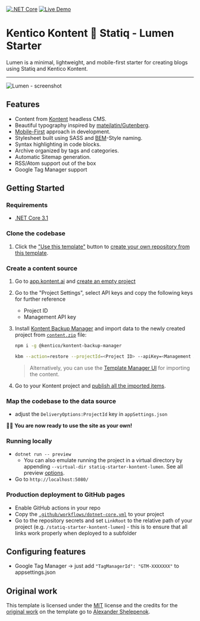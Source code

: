 [![.NET Core](https://github.com/petrsvihlik/statiq-starter-kontent-lumen/workflows/.NET%20Core/badge.svg)](https://github.com/petrsvihlik/statiq-starter-kontent-lumen/actions)
[![Live Demo](https://img.shields.io/badge/Live-DEMO-brightgreen.svg?logo=github&logoColor=white)](https://petrsvihlik.github.io/statiq-starter-kontent-lumen/)

# Kentico Kontent 💖 Statiq - Lumen Starter
Lumen is a minimal, lightweight, and mobile-first starter for creating blogs using Statiq and Kentico Kontent.

---
![Lumen - screenshot](https://i.imgur.com/vLBpkl6.png)


## Features

+ Content from [Kontent](http://kontent.ai/) headless CMS.
+ Beautiful typography inspired by [matejlatin/Gutenberg](https://github.com/matejlatin/Gutenberg).
+ [Mobile-First](https://medium.com/@mrmrs_/mobile-first-css-48bc4cc3f60f) approach in development.
+ Stylesheet built using SASS and [BEM](http://getbem.com/naming/)-Style naming.
+ Syntax highlighting in code blocks.
+ Archive organized by tags and categories.
+ Automatic Sitemap generation.
+ RSS/Atom support out of the box
+ Google Tag Manager support

## Getting Started

### Requirements
- [.NET Core 3.1](https://dotnet.microsoft.com/download)

### Clone the codebase

1. Click the ["Use this template"](https://github.com/petrsvihlik/statiq-starter-kontent-lumen/generate) button to [create your own repository from this template](https://help.github.com/en/github/creating-cloning-and-archiving-repositories/creating-a-repository-from-a-template).

### Create a content source

1. Go to [app.kontent.ai](https://app.kontent.ai) and [create an empty project](https://docs.kontent.ai/tutorials/set-up-kontent/projects/manage-projects#a-creating-projects)
1. Go to the "Project Settings", select API keys and copy the following keys for further reference
    + Project ID
    + Management API key
1. Install [Kontent Backup Manager](https://github.com/Kentico/kontent-backup-manager-js) and import data to the newly created project from [`content.zip`](./content.zip) file:

    ```sh
    npm i -g @kentico/kontent-backup-manager

    kbm --action=restore --projectId=<Project ID> --apiKey=<Management API key> --zipFilename=kontent-backup
    ```

    > Alternatively, you can use the [Template Manager UI](https://kentico.github.io/kontent-template-manager/import) for importing the content.

1. Go to your Kontent project and [publish all the imported items](https://docs.kontent.ai/tutorials/write-and-collaborate/publish-your-work/publish-content-items).

### Map the codebase to the data source

- adjust the `DeliveryOptions:ProjectId` key in `appSettings.json`

🎊🎉 **You are now ready to use the site as your own!**

### Running locally
- `dotnet run -- preview`
  - You can also emulate running the project in a virtual directory by appending `--virtual-dir statiq-starter-kontent-lumen`. See all preview [options](https://statiq.dev/web/running/preview-server).
- Go to `http://localhost:5080/`

### Production deployment to GitHub pages
- Enable GitHub actions in your repo
- Copy the [`.github/workflows/dotnet-core.yml`](https://github.com/petrsvihlik/statiq-starter-kontent-lumen/blob/master/.github/workflows/dotnet-core.yml) to your project
- Go to the repository secrets and set `LinkRoot` to the relative path of your project (e.g. `/statiq-starter-kontent-lumen`) - this is to ensure that all links work properly when deployed to a subfolder

## Configuring features
- Google Tag Manager -> just add `"TagManagerId": "GTM-XXXXXXX"` to appsettings.json

## Original work
This template is licensed under the [MIT](LICENSE) license and the credits for the [original work](https://github.com/alxshelepenok/gatsby-starter-lumen) on the template go to [Alexander Shelepenok](https://github.com/alxshelepenok).
